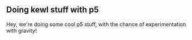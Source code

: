 ## Doing kewl stuff with p5
Hey, we're doing some cool p5 stuff, with the chance of experimentation with gravity!
